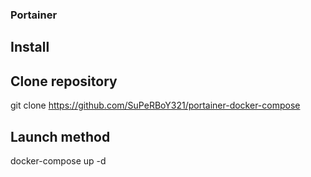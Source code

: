 ### Portainer 
## Install 

## Clone repository 
git clone https://github.com/SuPeRBoY321/portainer-docker-compose

## Launch method
docker-compose up -d
  
